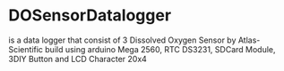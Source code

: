 # DOSensorDatalogger
is a data logger that consist of 3 Dissolved Oxygen Sensor by Atlas-Scientific
build using arduino Mega 2560, RTC DS3231, SDCard Module, 3DIY Button and LCD Character 20x4
